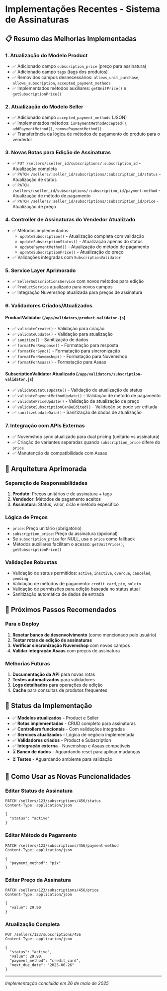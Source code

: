 # Implementações Recentes - Sistema de Assinaturas

## 📋 Resumo das Melhorias Implementadas

### 1. **Atualização do Modelo Product**
- ✅ Adicionado campo `subscription_price` (preço para assinatura)
- ✅ Adicionado campo `tags` (tags dos produtos)
- ✅ Removidos campos desnecessários: `allows_unit_purchase`, `allows_subscription`, `accepted_payment_methods`
- ✅ Implementados métodos auxiliares: `getUnitPrice()` e `getSubscriptionPrice()`

### 2. **Atualização do Modelo Seller**
- ✅ Adicionado campo `accepted_payment_methods` (JSON)
- ✅ Implementados métodos: `isPaymentMethodAccepted()`, `addPaymentMethod()`, `removePaymentMethod()`
- ✅ Transferência da lógica de métodos de pagamento do produto para o vendedor

### 3. **Novas Rotas para Edição de Assinaturas**
- ✅ `PUT /sellers/:seller_id/subscriptions/:subscription_id` - Atualização completa
- ✅ `PATCH /sellers/:seller_id/subscriptions/:subscription_id/status` - Atualização de status
- ✅ `PATCH /sellers/:seller_id/subscriptions/:subscription_id/payment-method` - Atualização de método de pagamento
- ✅ `PATCH /sellers/:seller_id/subscriptions/:subscription_id/price` - Atualização de preço

### 4. **Controller de Assinaturas do Vendedor Atualizado**
- ✅ Métodos implementados:
  - `updateSubscription()` - Atualização completa com validação
  - `updateSubscriptionStatus()` - Atualização apenas do status
  - `updatePaymentMethod()` - Atualização do método de pagamento
  - `updateSubscriptionPrice()` - Atualização do preço
- ✅ Validações integradas com `SubscriptionValidator`

### 5. **Service Layer Aprimorado**
- ✅ `SellerSubscriptionsService` com novos métodos para edição
- ✅ `ProductService` atualizado para novos campos
- ✅ Integração Nuvemshop atualizada para preços de assinatura

### 6. **Validadores Criados/Atualizados**

#### ProductValidator (`/app/validators/product-validator.js`)
- ✅ `validateCreate()` - Validação para criação
- ✅ `validateUpdate()` - Validação para atualização
- ✅ `sanitize()` - Sanitização de dados
- ✅ `formatForResponse()` - Formatação para resposta
- ✅ `formatForSync()` - Formatação para sincronização
- ✅ `formatForNuvemshop()` - Formatação para Nuvemshop
- ✅ `formatForAsaas()` - Formatação para Asaas

#### SubscriptionValidator Atualizado (`/app/validators/subscription-validator.js`)
- ✅ `validateStatusUpdate()` - Validação de atualização de status
- ✅ `validatePaymentMethodUpdate()` - Validação de método de pagamento
- ✅ `validatePriceUpdate()` - Validação de atualização de preço
- ✅ `validateSubscriptionCanBeEdited()` - Validação se pode ser editada
- ✅ `sanitizeUpdateData()` - Sanitização de dados de atualização

### 7. **Integração com APIs Externas**
- ✅ Nuvemshop sync atualizado para dual pricing (unitário vs assinatura)
- ✅ Criação de variantes separadas quando `subscription_price` difere do `price`
- ✅ Manutenção da compatibilidade com Asaas

## 🔧 Arquitetura Aprimorada

### Separação de Responsabilidades
1. **Produto**: Preços unitários e de assinatura + tags
2. **Vendedor**: Métodos de pagamento aceitos
3. **Assinatura**: Status, valor, ciclo e método específico

### Lógica de Preços
- `price`: Preço unitário (obrigatório)
- `subscription_price`: Preço da assinatura (opcional)
- Se `subscription_price` for NULL, usa o `price` como fallback
- Métodos auxiliares facilitam o acesso: `getUnitPrice()`, `getSubscriptionPrice()`

### Validações Robustas
- Validação de status permitidos: `active`, `inactive`, `overdue`, `canceled`, `pending`
- Validação de métodos de pagamento: `credit_card`, `pix`, `boleto`
- Validação de permissões para edição baseada no status atual
- Sanitização automática de dados de entrada

## 📝 Próximos Passos Recomendados

### Para o Deploy
1. **Resetar banco de desenvolvimento** (como mencionado pelo usuário)
2. **Testar rotas de edição de assinaturas**
3. **Verificar sincronização Nuvemshop** com novos campos
4. **Validar integração Asaas** com preços de assinatura

### Melhorias Futuras
1. **Documentação da API** para novas rotas
2. **Testes automatizados** para validadores
3. **Logs detalhados** para operações de edição
4. **Cache** para consultas de produtos frequentes

## 🎯 Status da Implementação

- ✅ **Modelos atualizados** - Product e Seller
- ✅ **Rotas implementadas** - CRUD completo para assinaturas
- ✅ **Controllers funcionais** - Com validações integradas
- ✅ **Services atualizados** - Lógica de negócio implementada
- ✅ **Validadores criados** - Product e Subscription
- ✅ **Integração externa** - Nuvemshop e Asaas compatíveis
- ⏳ **Banco de dados** - Aguardando reset para aplicar mudanças
- ⏳ **Testes** - Aguardando ambiente para validação

## 🚀 Como Usar as Novas Funcionalidades

### Editar Status de Assinatura
```http
PATCH /sellers/123/subscriptions/456/status
Content-Type: application/json

{
  "status": "active"
}
```

### Editar Método de Pagamento
```http
PATCH /sellers/123/subscriptions/456/payment-method
Content-Type: application/json

{
  "payment_method": "pix"
}
```

### Editar Preço da Assinatura
```http
PATCH /sellers/123/subscriptions/456/price
Content-Type: application/json

{
  "value": 29.90
}
```

### Atualização Completa
```http
PUT /sellers/123/subscriptions/456
Content-Type: application/json

{
  "status": "active",
  "value": 29.90,
  "payment_method": "credit_card",
  "next_due_date": "2025-06-26"
}
```

---

*Implementação concluída em 26 de maio de 2025*
